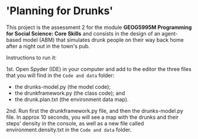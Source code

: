 # 'Planning for Drunks'

This project is the assessment 2 for the module **GEOG5995M Programming for Social Science: Core Skills** and consists in the design of an agent-based model (ABM) that simulates drunk people on their way back home after a night out in the town's pub.

Instructions to run it:

1st. Open Spyder (IDE) in your computer and add to the editor the three files that you will find in the `Code and data` folder:

- the drunks-model.py (the model code);
- the drunkframework.py (the class code); and
- the drunk.plan.txt (the environment data map).

2nd. Run first the drunkframework.py file, and then the drunks-model.py file. In approx 10 seconds, you will see a map with the drunks and their steps' density in the console, as well as a new file called environment.density.txt in the `Code and data` folder.